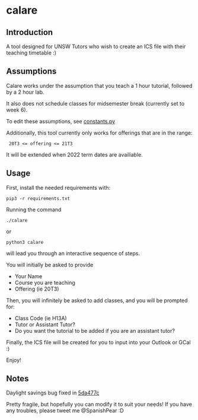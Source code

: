 # calare


## Introduction

A tool designed for UNSW Tutors who wish to create an ICS file with their teaching timetable :) 

## Assumptions

Calare works under the assumption that you teach a 1 hour tutorial, followed by a 2 hour lab. 

It also does not schedule classes for midsemester break (currently set to week 6).

To edit these assumptions, see [constants.py](https://github.com/MrSpanishPear/calare/blob/master/constants.py)

Additionally, this tool currently only works for offerings that are in the range:
```
 20T3 <= offering <= 21T3
```

It will be extended when 2022 term dates are availiable. 

## Usage

First, install the needed requirements with: 
```
pip3 -r requirements.txt
```

Running the command

```
./calare
```

or 

```
python3 calare
```

will lead you through an interactive sequence of steps. 

You will initially be asked to provide
 * Your Name
 * Course you are teaching
 * Offering (ie 20T3)

Then, you will infinitely be asked to add classes, and you will be prompted for: 
 * Class Code (ie H13A)
 * Tutor or Assistant Tutor? 
 * Do you want the tutorial to be added if you are an assistant tutor? 

Finally, the ICS file will be created for you to input into your Outlook or GCal :) 

Enjoy!

## Notes

Daylight savings bug fixed in [5da477c](https://github.com/MrSpanishPear/calare/commit/60c802b3bd11f46641df73a867b2b5f18255fba7)

Pretty fragile, but hopefully you can modify it to suit your needs! If you have any troubles, please tweet me @SpanishPear :D
